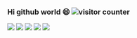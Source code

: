 ### Hi github world 😄 ![visitor counter](https://profile-counter.glitch.me/brinkqiang/count.svg)

<!--
**brinkqiang/brinkqiang** is a ✨ _special_ ✨ repository because its `README.md` (this file) appears on your GitHub profile.

Here are some ideas to get you started:

- 🔭 I’m currently working on ...
- 🌱 I’m currently learning ...
- 👯 I’m looking to collaborate on ...
- 🤔 I’m looking for help with ...
- 💬 Ask me about ...
- 📫 How to reach me: ...
- 😄 Pronouns: ...
- ⚡ Fun fact: ...
-->

![](https://github-profile-summary-cards.vercel.app/api/cards/profile-details?username=brinkqiang&theme=github)
![](https://github-profile-summary-cards.vercel.app/api/cards/repos-per-language?username=brinkqiang&theme=github)
![](https://github-profile-summary-cards.vercel.app/api/cards/most-commit-language?username=brinkqiang&theme=github)
![](https://github-profile-summary-cards.vercel.app/api/cards/stats?username=brinkqiang&theme=github)
![](https://github-profile-summary-cards.vercel.app/api/cards/productive-time?username=brinkqiang&theme=github)



